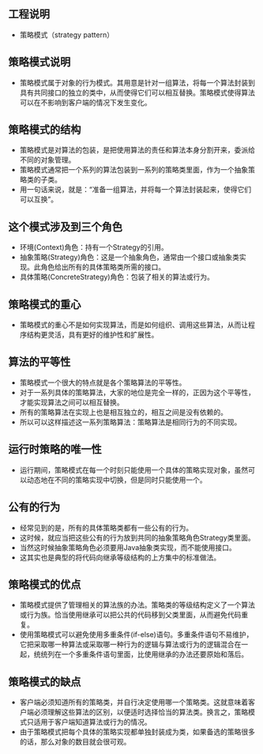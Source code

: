 
## 工程说明

* 策略模式（strategy pattern）

## 策略模式说明

* 策略模式属于对象的行为模式。其用意是针对一组算法，将每一个算法封装到具有共同接口的独立的类中，从而使得它们可以相互替换。策略模式使得算法可以在不影响到客户端的情况下发生变化。

## 策略模式的结构

* 策略模式是对算法的包装，是把使用算法的责任和算法本身分割开来，委派给不同的对象管理。
* 策略模式通常把一个系列的算法包装到一系列的策略类里面，作为一个抽象策略类的子类。
* 用一句话来说，就是：“准备一组算法，并将每一个算法封装起来，使得它们可以互换”。

## 这个模式涉及到三个角色

* 环境(Context)角色：持有一个Strategy的引用。
* 抽象策略(Strategy)角色：这是一个抽象角色，通常由一个接口或抽象类实现。此角色给出所有的具体策略类所需的接口。
* 具体策略(ConcreteStrategy)角色：包装了相关的算法或行为。

## 策略模式的重心

* 策略模式的重心不是如何实现算法，而是如何组织、调用这些算法，从而让程序结构更灵活，具有更好的维护性和扩展性。

## 算法的平等性

* 策略模式一个很大的特点就是各个策略算法的平等性。
* 对于一系列具体的策略算法，大家的地位是完全一样的，正因为这个平等性，才能实现算法之间可以相互替换。
* 所有的策略算法在实现上也是相互独立的，相互之间是没有依赖的。
* 所以可以这样描述这一系列策略算法：策略算法是相同行为的不同实现。

## 运行时策略的唯一性

* 运行期间，策略模式在每一个时刻只能使用一个具体的策略实现对象，虽然可以动态地在不同的策略实现中切换，但是同时只能使用一个。

## 公有的行为

* 经常见到的是，所有的具体策略类都有一些公有的行为。
* 这时候，就应当把这些公有的行为放到共同的抽象策略角色Strategy类里面。
* 当然这时候抽象策略角色必须要用Java抽象类实现，而不能使用接口。
* 这其实也是典型的将代码向继承等级结构的上方集中的标准做法。

## 策略模式的优点

* 策略模式提供了管理相关的算法族的办法。策略类的等级结构定义了一个算法或行为族。恰当使用继承可以把公共的代码移到父类里面，从而避免代码重复。
* 使用策略模式可以避免使用多重条件(if-else)语句。多重条件语句不易维护，它把采取哪一种算法或采取哪一种行为的逻辑与算法或行为的逻辑混合在一起，统统列在一个多重条件语句里面，比使用继承的办法还要原始和落后。

## 策略模式的缺点

* 客户端必须知道所有的策略类，并自行决定使用哪一个策略类。这就意味着客户端必须理解这些算法的区别，以便适时选择恰当的算法类。换言之，策略模式只适用于客户端知道算法或行为的情况。
* 由于策略模式把每个具体的策略实现都单独封装成为类，如果备选的策略很多的话，那么对象的数目就会很可观。
